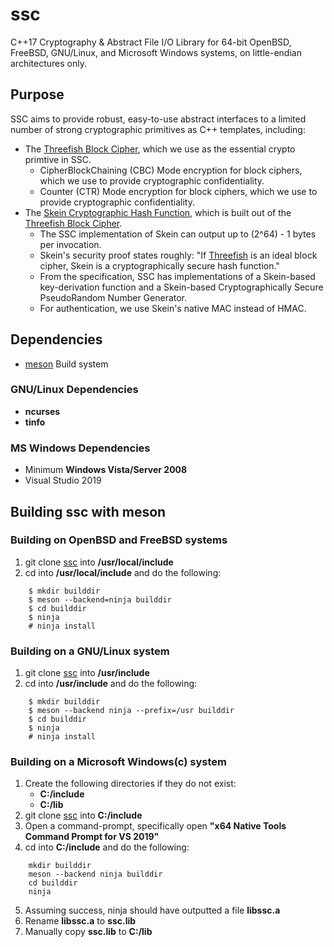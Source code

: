 # ssc
C++17 Cryptography & Abstract File I/O Library for 64-bit OpenBSD, FreeBSD, GNU/Linux, and Microsoft Windows systems, on little-endian architectures only.
## Purpose
SSC aims to provide robust, easy-to-use abstract interfaces to a limited number of strong cryptographic primitives as C++ templates, including:
- The [Threefish Block Cipher](https://www.schneier.com/academic/skein/threefish.html), which we use as the essential crypto primtive in SSC.
	* CipherBlockChaining (CBC) Mode encryption for block ciphers, which we use to provide cryptographic confidentiality.
	* Counter             (CTR) Mode encryption for block ciphers, which we use to provide cryptographic confidentiality.
- The [Skein Cryptographic Hash Function](http://www.skein-hash.info/about), which is built out of the [Threefish Block Cipher](https://www.schneier.com/academic/skein/threefish.html).
	* The SSC implementation of Skein can output up to (2^64) - 1 bytes per invocation.
	* Skein's security proof states roughly: "If [Threefish](https://www.schneier.com/academic/skein/threefish.html) is an ideal block cipher, Skein is a cryptographically secure hash function."
	* From the specification, SSC has implementations of a Skein-based key-derivation function and a Skein-based Cryptographically Secure PseudoRandom Number Generator.
	* For authentication, we use Skein's native MAC instead of HMAC.

## Dependencies
-	[meson](https://mesonbuild.com) Build system
### GNU/Linux Dependencies
-	__ncurses__
-	__tinfo__
### MS Windows Dependencies
-	Minimum __Windows Vista/Server 2008__
-	Visual Studio 2019
## Building ssc with meson
### Building on OpenBSD and FreeBSD systems
1. git clone [ssc](https://github.com/stuartcalder/ssc) into __/usr/local/include__
2. cd into __/usr/local/include__ and do the following:
```
	$ mkdir builddir
	$ meson --backend=ninja builddir
	$ cd builddir
	$ ninja
	# ninja install
```

### Building on a GNU/Linux system
1. git clone [ssc](https://github.com/stuartcalder/ssc) into __/usr/include__
2. cd into __/usr/include__ and do the following:
```
	$ mkdir builddir
	$ meson --backend ninja --prefix=/usr builddir
	$ cd builddir
	$ ninja
	# ninja install
```

### Building on a Microsoft Windows(c) system
1. Create the following directories if they do not exist:
	- __C:/include__
	- __C:/lib__
2. git clone [ssc](https://github.com/stuartcalder/ssc) into __C:/include__
3. Open a command-prompt, specifically open __"x64 Native Tools Command Prompt for VS 2019"__
4. cd into __C:/include__ and do the following:
```
	mkdir builddir
	meson --backend ninja builddir
	cd builddir
	ninja
```
5. Assuming success, ninja should have outputted a file __libssc.a__
6. Rename __libssc.a__ to __ssc.lib__
7. Manually copy __ssc.lib__ to __C:/lib__
